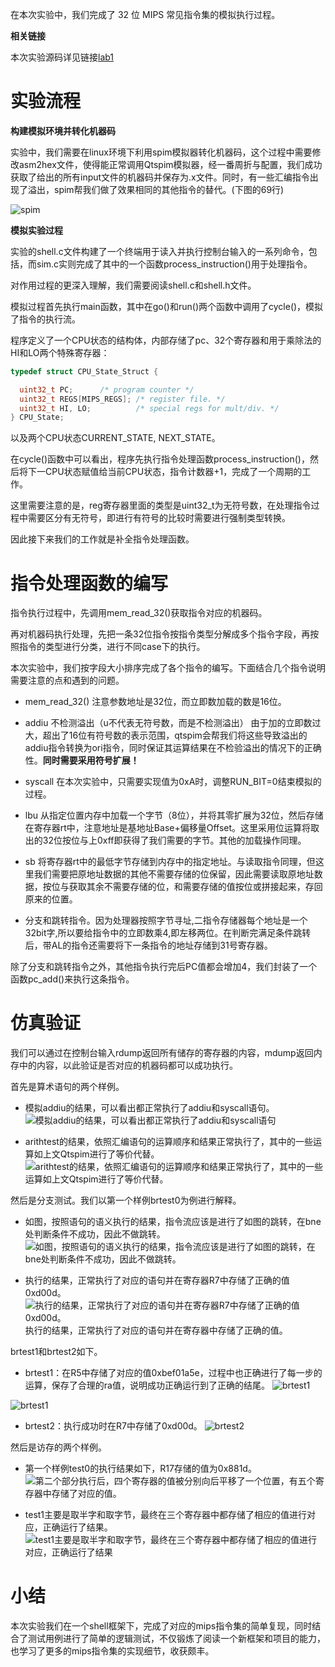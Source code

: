 在本次实验中，我们完成了 32 位 MIPS 常见指令集的模拟执行过程。

**相关链接**

本次实验源码详见链接[lab1](https://github.com/U0Ghost/NKU23CA-experiment)

# 实验流程

**构建模拟环境并转化机器码**

实验中，我们需要在linux环境下利用spim模拟器转化机器码，这个过程中需要修改asm2hex文件，使得能正常调用Qtspim模拟器，经一番周折与配置，我们成功获取了给出的所有input文件的机器码并保存为.x文件。同时，有一些汇编指令出现了溢出，spim帮我们做了效果相同的其他指令的替代。(下图的69行)

![spim](pic/spim.png)

**模拟实验过程**

实验的shell.c文件构建了一个终端用于读入并执行控制台输入的一系列命令，包括，而sim.c实则完成了其中的一个函数process_instruction()用于处理指令。

对作用过程的更深入理解，我们需要阅读shell.c和shell.h文件。

模拟过程首先执行main函数，其中在go()和run()两个函数中调用了cycle()，模拟了指令的执行流。

程序定义了一个CPU状态的结构体，内部存储了pc、32个寄存器和用于乘除法的HI和LO两个特殊寄存器：
```c
typedef struct CPU_State_Struct {

  uint32_t PC;		/* program counter */
  uint32_t REGS[MIPS_REGS]; /* register file. */
  uint32_t HI, LO;          /* special regs for mult/div. */
} CPU_State;
```
以及两个CPU状态CURRENT_STATE, NEXT_STATE。

在cycle()函数中可以看出，程序先执行指令处理函数process_instruction()，然后将下一CPU状态赋值给当前CPU状态，指令计数器+1，完成了一个周期的工作。

这里需要注意的是，reg寄存器里面的类型是uint32_t为无符号数，在处理指令过程中需要区分有无符号，即进行有符号的比较时需要进行强制类型转换。

因此接下来我们的工作就是补全指令处理函数。

# **指令处理函数的编写** #

指令执行过程中，先调用mem_read_32()获取指令对应的机器码。

再对机器码执行处理，先把一条32位指令按指令类型分解成多个指令字段，再按照指令的类型进行分类，进行不同case下的执行。

本次实验中，我们按字段大小排序完成了各个指令的编写。下面结合几个指令说明需要注意的点和遇到的问题。

- mem_read_32() 注意参数地址是32位，而立即数加载的数是16位。

- addiu 不检测溢出（u不代表无符号数，而是不检测溢出） 由于加的立即数过大，超出了16位有符号数的表示范围，qtspim会帮我们将这些导致溢出的addiu指令转换为ori指令，同时保证其运算结果在不检验溢出的情况下的正确性。**同时需要采用符号扩展！**

- syscall 在本次实验中，只需要实现值为0xA时，调整RUN_BIT=0结束模拟的过程。

- lbu 从指定位置内存中加载一个字节（8位），并将其零扩展为32位，然后存储在寄存器rt中，注意地址是基地址Base+偏移量Offset。这里采用位运算将取出的32位按位与上0xff即获得了我们需要的字节。其他的加载操作同理。

- sb 将寄存器rt中的最低字节存储到内存中的指定地址。与读取指令同理，但这里我们需要把原地址数据的其他不需要存储的位保留，因此需要读取原地址数据，按位与获取其余不需要存储的位，和需要存储的值按位或拼接起来，存回原来的位置。

- 分支和跳转指令。因为处理器按照字节寻址,二指令存储器每个地址是一个32bit字,所以要给指令中的立即数乘4,即左移两位。在判断完满足条件跳转后，带AL的指令还需要将下一条指令的地址存储到31号寄存器。

除了分支和跳转指令之外，其他指令执行完后PC值都会增加4，我们封装了一个函数pc_add()来执行这条指令。

# **仿真验证** #

我们可以通过在控制台输入rdump返回所有储存的寄存器的内容，mdump返回内存中的内容，以此验证是否对应的机器码都可以成功执行。

首先是算术语句的两个样例。

- 模拟addiu的结果，可以看出都正常执行了addiu和syscall语句。
![模拟addiu的结果，可以看出都正常执行了addiu和syscall语句](pic/addiu.png)

- arithtest的结果，依照汇编语句的运算顺序和结果正常执行了，其中的一些运算如上文Qtspim进行了等价代替。
![arithtest的结果，依照汇编语句的运算顺序和结果正常执行了，其中的一些运算如上文Qtspim进行了等价代替。](pic/arithtest.jpg)

然后是分支测试。我们以第一个样例brtest0为例进行解释。

- 如图，按照语句的语义执行的结果，指令流应该是进行了如图的跳转，在bne处判断条件不成功，因此不做跳转。
![如图，按照语句的语义执行的结果，指令流应该是进行了如图的跳转，在bne处判断条件不成功，因此不做跳转。](pic/brtest0-0.jpg)

- 执行的结果，正常执行了对应的语句并在寄存器R7中存储了正确的值0xd00d。
![执行的结果，正常执行了对应的语句并在寄存器R7中存储了正确的值0xd00d。](pic/brtest0-1.jpg)
执行的结果，正常执行了对应的语句并在寄存器中存储了正确的值。

brtest1和brtest2如下。

- brtest1：在R5中存储了对应的值0xbef01a5e，过程中也正确进行了每一步的运算，保存了合理的ra值，说明成功正确运行到了正确的结尾。
![brtest1](pic/brtest1.jpg)

![brtest1](pic/brtest1-1.jpg)

- brtest2：执行成功时在R7中存储了0xd00d。
![brtest2](pic/brtest2.jpg)

然后是访存的两个样例。

- 第一个样例test0的执行结果如下，R17存储的值为0x881d。
![第二个部分执行后，四个寄存器的值被分别向后平移了一个位置，有五个寄存器中存储了对应的值。](pic/memtest0-1.jpg)

- test1主要是取半字和取字节，最终在三个寄存器中都存储了相应的值进行对应，正确运行了结果。
![test1主要是取半字和取字节，最终在三个寄存器中都存储了相应的值进行对应，正确运行了结果](pic/memtest1.jpg)


# 小结 #

本次实验我们在一个shell框架下，完成了对应的mips指令集的简单复现，同时结合了测试用例进行了简单的逻辑测试，不仅锻炼了阅读一个新框架和项目的能力，也学习了更多的mips指令集的实现细节，收获颇丰。